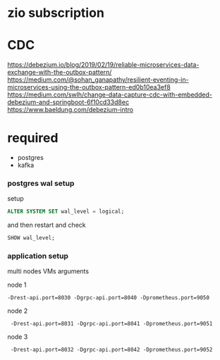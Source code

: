 # zio subscription

# CDC

https://debezium.io/blog/2019/02/19/reliable-microservices-data-exchange-with-the-outbox-pattern/
https://medium.com/@sohan_ganapathy/resilient-eventing-in-microservices-using-the-outbox-pattern-ed0b10ea3ef8
https://medium.com/swlh/change-data-capture-cdc-with-embedded-debezium-and-springboot-6f10cd33d8ec
https://www.baeldung.com/debezium-intro

# required
* postgres
* kafka

### postgres wal setup

setup

```sql
ALTER SYSTEM SET wal_level = logical;
```
and then restart and check

```sql
SHOW wal_level;
```

### application setup

multi nodes VMs arguments

node 1

```
-Drest-api.port=8030 -Dgrpc-api.port=8040 -Dprometheus.port=9050
```
node 2

``` 
 -Drest-api.port=8031 -Dgrpc-api.port=8041 -Dprometheus.port=9051
```
node 3

``` 
 -Drest-api.port=8032 -Dgrpc-api.port=8042 -Dprometheus.port=9052
```